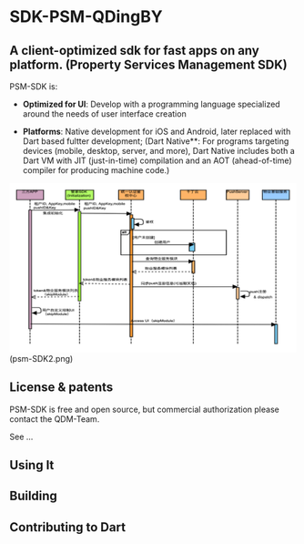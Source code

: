 # SDK-PSM-QDingBY

## A client-optimized sdk for fast apps on any platform. (Property Services Management SDK)
PSM-SDK is:

  * **Optimized for UI**:
  Develop with a programming language specialized around the needs of user interface creation
  
  * **Platforms**:
Native development for iOS and Android, later replaced with Dart based fultter development;
(Dart Native**: For programs targeting devices (mobile, desktop, server, and more),
  Dart Native includes both a Dart VM with JIT (just-in-time) compilation and an
  AOT (ahead-of-time) compiler for producing machine code.)
  
![psm overall illustration](psm-SDK.png) (psm-SDK2.png)

## License & patents

PSM-SDK is free and open source, but commercial authorization please contact the QDM-Team.


See ...

## Using It


## Building 


## Contributing to Dart

